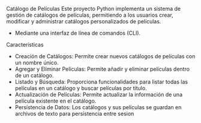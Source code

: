 Catálogo de Películas
Este proyecto Python implementa un sistema de gestión de catálogos de películas, permitiendo a los usuarios crear, modificar y administrar catálogos personalizados de películas. 
- Mediante una interfaz de línea de comandos (CLI).

Características
- Creación de Catálogos: Permite crear nuevos catálogos de películas con un nombre único.
- Agregar y Eliminar Películas: Permite añadir y eliminar películas dentro de un catálogo.
- Listado y Búsqueda: Proporciona funcionalidades para listar todas las películas en un catálogo y buscar películas por título.
- Actualización de Películas: Permite actualizar la información de una película existente en el catálogo.
- Persistencia de Datos: Los catálogos y sus películas se guardan en archivos de texto para persistencia entre sesion
